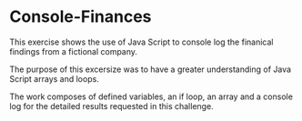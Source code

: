 # Console-Finances

This exercise shows the use of Java Script to console log the finanical findings from a fictional company. 

The purpose of this excersize was to have a greater understanding of Java Script arrays and loops. 

The work composes of defined variables, an if loop, an array and a console log for the detailed results requested in this challenge. 
